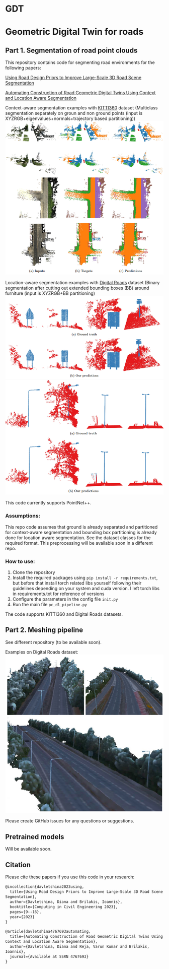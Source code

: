# GDT
# Geometric Digital Twin for roads 
## Part 1. Segmentation of road point clouds
This repository contains code for segmenting road environments for the following papers:

[Using Road Design Priors to Improve Large-Scale 3D Road Scene Segmentation](https://ascelibrary.org/doi/abs/10.1061/9780784485224.002)

[Automating Construction of Road Geometric Digital Twins Using Context and Location Aware Segmentation](https://papers.ssrn.com/sol3/papers.cfm?abstract_id=4767693)


Context-aware segmentation examples with [KITTI360](https://www.cvlibs.net/datasets/kitti-360/) dataset (Multiclass segmentation separately on groun and non ground points (input is XYZRGB+eigenvalues+normals+trajectory based partitioning))
![img.png](resources/img.png)

Location-aware segmentation examples with [Digital Roads](https://drf.eng.cam.ac.uk/research/digital-roads-dataset) dataset (Binary segmentation after cutting out extended bounding boxes (BB) around furniture (input is XYZRGB+BB partitioning)
![img.png](resources/img2.png)
![img.png](resources/img3.png)

This code currently supports PointNet++.

### Assumptions:
This repo code assumes that ground is already separated and partitioned for context-aware segmentation and bounding box partitioning is already done for location aware segmentation. See the dataset classes for the required format. This preprocessing will be available soon in a different repo.

### How to use:
1. Clone the repository
2. Install the required packages using ``pip install -r requirements.txt``, but before that install torch related libs yourself following their guidelines depending on your system and cuda version. I left torch libs in requirements.txt for reference of versions
3. Configure the parameters in the config file ``init.py``
4. Run the main file ``pc_dl_pipeline.py``

The code supports KITTI360 and Digital Roads datasets.

## Part 2. Meshing pipeline 
See different repository (to be available soon).

Examples on Digital Roads dataset:
![img.png](resources/img4.png)

Please create GitHub issues for any questions or suggestions.

## Pretrained models 
Will be available soon.

## Citation

Please cite these papers if you use this code in your research:

``` 
@incollection{davletshina2023using,
  title={Using Road Design Priors to Improve Large-Scale 3D Road Scene Segmentation},
  author={Davletshina, Diana and Brilakis, Ioannis},
  booktitle={Computing in Civil Engineering 2023},
  pages={9--16},
  year={2023}
}
```

```
@article{davletshina4767693automating,
  title={Automating Construction of Road Geometric Digital Twins Using Context and Location Aware Segmentation},
  author={Davletshina, Diana and Reja, Varun Kumar and Brilakis, Ioannis},
  journal={Available at SSRN 4767693}
}

```